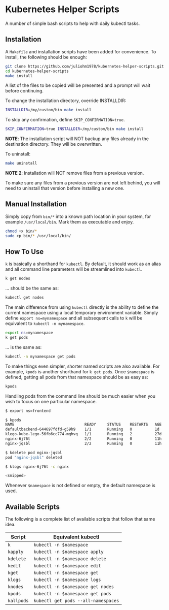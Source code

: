 # Kubernetes Helper Scripts

A number of simple bash scripts to help with daily kubectl tasks.

## Installation

A `Makefile` and installation scripts have been added for convenience. To install, the following should be enough:

```bash
git clone https://github.com/juliohm1978/kubernetes-helper-scripts.git
cd kubernetes-helper-scripts
make install
```

A list of the files to be copied will be presented and a prompt will wait before continuing.

To change the installation directory, override INSTALLDIR:

```bash
INSTALLDIR=/my/custom/bin make install
```

To skip any confirmation, define `SKIP_CONFIRMATION=true`.

```bash
SKIP_CONFIRMATION=true INSTALLDIR=/my/custom/bin make install
```

**NOTE**: The installation script will NOT backup any files already in the destination directory. They will be overwritten.

To uninstall:

```bash
make uninstall
```

**NOTE 2**: Installation will NOT remove files from a previous version.

To make sure any files from a previous version are not left behind, you will need to uninstall that version before installing a new one.

## Manual Installation

Simply copy from `bin/*` into a known path location in your system, for example `/usr/local/bin`. Mark them as executable and enjoy.

```bash
chmod +x bin/*
sudo cp bin/* /usr/local/bin/
```

## How To Use

`k` is basically a shorthand for `kubectl`. By default, it should work as an alias and all command line parameters will be streamlined into `kubectl`.

```bash
k get nodes
```

... should be the same as:

```bash
kubectl get nodes
```

The main difference from using `kubectl` directly is the ability to define the current namespace using a local temporary environment variable. Simply define `export ns=mynamespace` and all subsequent calls to `k` will be equivalent to `kubectl -n mynamespace`.

```bash
export ns=mynamespace
k get pods
```

... is the same as:

```bash
kubectl -n mynamespace get pods
```

To make things even simpler, shorter named scripts are also available. For example, `kpods` is another shorthand for `k get pods`. Once `$namespace` is defined, getting all pods from that namespace should be as easy as:

```bash
kpods
```

Handling pods from the command line should be much easier when you wish to focus on one particular namespace.

```bash
$ export ns=frontend

$ kpods
NAME                               READY     STATUS    RESTARTS   AGE
defaultbackend-644697fdfd-g59h9    1/1       Running   0          1d
klego-kube-lego-56fb6cc774-mqhvq   1/1       Running   2          27d
nginx-6j76t                        2/2       Running   0          11h
nginx-jqsbl                        2/2       Running   0          11h

$ kdelete pod nginx-jqsbl
pod "nginx-jqsbl" deleted

$ klogs nginx-6j76t -c nginx

<snipped>
```

Whenever `$namespace` is not defined or empty, the default namespace is used.

## Available Scripts

The following is a complete list of available scripts that follow that same idea.

Script | Equivalent kubectl
------ | ------------------
`k` | `kubectl -n $namespace`
`kapply` | `kubectl -n $namespace apply`
`kdelete` | `kubectl -n $namespace delete`
`kedit` | `kubectl -n $namespace edit`
`kget` | `kubectl -n $namespace get`
`klogs` | `kubectl -n $namespace logs`
`knodes` | `kubectl -n $namespace get nodes`
`kpods` | `kubectl -n $namespace get pods`
`kallpods` | `kubectl get pods --all-namespaces`
